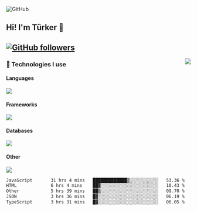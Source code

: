 ![GitHub](https://github.com/turkwr/turkwr/assets/63150613/e5462c44-ccab-48a0-8a33-9f1ea91ff35d)
<!-- ## Hi! I'm Türker 🖐️ -->

##  Hi! I'm Türker 👋
## [![GitHub followers](https://img.shields.io/github/followers/turkwr?color=333&label=Follow&logo=github&logoColor=fff&style=flat-square)](https://github.com/turkwr?tab=followers)
<a href="https://discord.com/users/162740870607536128">
 <img src="https://lanyard.cnrad.dev/api/162740870607536128?hideTimestamp=true&idleMessage=Just%20chillin'%20at%20the%20moment&bg=161a23&animated=true" align="right" />
</a>

### 🧠 Technologies I use
#### Languages
![](https://skillicons.dev/icons?i=js,ts,py,php,go&theme=dark&perline=6)
#### Frameworks
![](https://skillicons.dev/icons?i=next,react,nodejs,tailwind,bootstrap,express&theme=dark&perline=6)
#### Databases
![](https://skillicons.dev/icons?i=mongodb,mysql,sqlite,postgres&theme=dark&perline=6)
#### Other
![](https://skillicons.dev/icons?i=github,git,figma,photoshop,cloudflare,vercel,replit,vscode,visualstudio,discord&theme=dark&perline=6)


<!--START_SECTION:waka-->

```txt
JavaScript       31 hrs 4 mins   █████████████▒░░░░░░░░░░░   53.36 %
HTML             6 hrs 4 mins    ██▓░░░░░░░░░░░░░░░░░░░░░░   10.43 %
Other            5 hrs 39 mins   ██▒░░░░░░░░░░░░░░░░░░░░░░   09.70 %
JSON             3 hrs 36 mins   █▓░░░░░░░░░░░░░░░░░░░░░░░   06.19 %
TypeScript       3 hrs 31 mins   █▓░░░░░░░░░░░░░░░░░░░░░░░   06.05 %
```

<!--END_SECTION:waka-->
